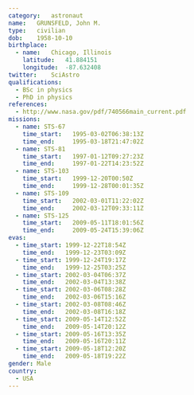 ```yaml
---
category:	astronaut
name:	GRUNSFELD, John M.
type:	civilian
dob:	1958-10-10
birthplace:
  - name:	Chicago, Illinois
    latitude:	41.884151
    longitude:	-87.632408
twitter:	SciAstro
qualifications:
  - BSc in physics
  - PhD in physics
references:
  - http://www.nasa.gov/pdf/740566main_current.pdf
missions:
  - name: STS-67
    time_start:   1995-03-02T06:38:13Z
    time_end:     1995-03-18T21:47:02Z
  - name: STS-81
    time_start:   1997-01-12T09:27:23Z
    time_end:     1997-01-22T14:23:52Z
  - name: STS-103
    time_start:   1999-12-20T00:50Z
    time_end:     1999-12-28T00:01:35Z
  - name: STS-109
    time_start:   2002-03-01T11:22:02Z
    time_end:     2002-03-12T09:33:11Z
  - name: STS-125
    time_start:   2009-05-11T18:01:56Z
    time_end:     2009-05-24T15:39:06Z
evas:
  - time_start: 1999-12-22T18:54Z
    time_end:   1999-12-23T03:09Z
  - time_start: 1999-12-24T19:17Z
    time_end:   1999-12-25T03:25Z
  - time_start: 2002-03-04T06:37Z
    time_end:   2002-03-04T13:38Z
  - time_start: 2002-03-06T08:28Z
    time_end:   2002-03-06T15:16Z
  - time_start: 2002-03-08T08:46Z
    time_end:   2002-03-08T16:18Z
  - time_start: 2009-05-14T12:52Z
    time_end:   2009-05-14T20:12Z
  - time_start: 2009-05-16T13:35Z
    time_end:   2009-05-16T20:11Z
  - time_start: 2009-05-18T12:20Z
    time_end:   2009-05-18T19:22Z
gender:	Male
country:
  - USA
---
```

